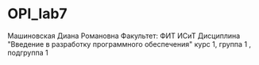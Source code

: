 # OPI_lab7
Машиновская
Диана
Романовна
Факультет: ФИТ
ИСиТ
Дисциплина "Введение в разработку программного обеспечения"
курс 1, группа 1 , подгруппа 1
